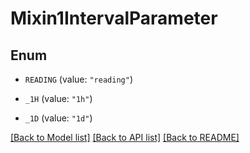 # Mixin1IntervalParameter

## Enum


* `READING` (value: `"reading"`)

* `_1H` (value: `"1h"`)

* `_1D` (value: `"1d"`)


[[Back to Model list]](../README.md#documentation-for-models) [[Back to API list]](../README.md#documentation-for-api-endpoints) [[Back to README]](../README.md)


